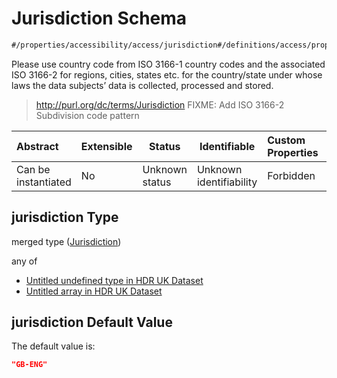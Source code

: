 # Jurisdiction Schema

```txt
#/properties/accessibility/access/jurisdiction#/definitions/access/properties/jurisdiction
```

Please use country code from ISO 3166-1 country codes and the associated ISO 3166-2 for regions, cities, states etc. for the country/state under whose laws the data subjects’ data is collected, processed and stored.


> <http://purl.org/dc/terms/Jurisdiction> FIXME: Add ISO 3166-2 Subdivision code pattern
>

| Abstract            | Extensible | Status         | Identifiable            | Custom Properties | Additional Properties | Access Restrictions | Defined In                                                                                         |
| :------------------ | ---------- | -------------- | ----------------------- | :---------------- | --------------------- | ------------------- | -------------------------------------------------------------------------------------------------- |
| Can be instantiated | No         | Unknown status | Unknown identifiability | Forbidden         | Allowed               | none                | [dataset.schema.json\*](../../../schema/dataset/latest/dataset.schema.json "open original schema") |

## jurisdiction Type

merged type ([Jurisdiction](dataset-definitions-access-properties-jurisdiction.md))

any of

-   [Untitled undefined type in HDR UK Dataset](dataset-definitions-access-properties-jurisdiction-anyof-0.md "check type definition")
-   [Untitled array in HDR UK Dataset](dataset-definitions-access-properties-jurisdiction-anyof-1.md "check type definition")

## jurisdiction Default Value

The default value is:

```json
"GB-ENG"
```
